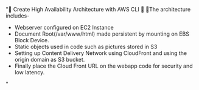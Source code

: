 "🔰 Create High Availability Architecture with AWS CLI 🔰
🔅The architecture includes-
- Webserver configured on EC2 Instance
- Document Root(/var/www/html) made persistent by mounting on EBS Block Device.
- Static objects used in code such as pictures stored in S3
- Setting up Content Delivery Network using CloudFront and using the origin domain as S3 bucket.
- Finally place the Cloud Front URL on the webapp code for security and low latency.


"
